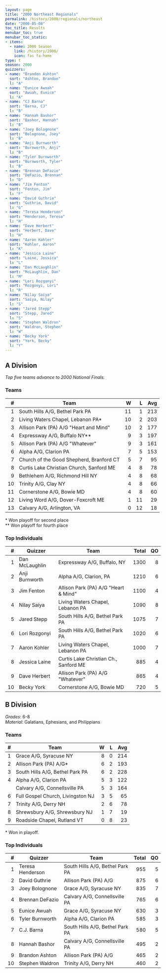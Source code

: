 ```yaml
---
layout: page
title: "2000 Northeast Regionals"
permalink: /history/2000/regionals/northeast
date: "2000-05-08"
toc_title: Results
menubar_toc: true
menubar_toc_static:
- items:
  - name: 2000 Season
    link: /history/2000/
    icon: fas fa-home
type: t
season: 2000
quizzers:
- name: "Brandon Ashton"
  sort: "Ashton, Brandon"
  l: "A"
- name: "Eunice Awuah"
  sort: "Awuah, Eunice"
  l: "A"
- name: "CJ Barna"
  sort: "Barna, CJ"
  l: "B"
- name: "Hannah Bashor"
  sort: "Bashor, Hannah"
  l: "B"
- name: "Joey Bolognone"
  sort: "Bolognone, Joey"
  l: "B"
- name: "Anji Burnworth"
  sort: "Burnworth, Anji"
  l: "B"
- name: "Tyler Burnworth"
  sort: "Burnworth, Tyler"
  l: "B"
- name: "Brennan DeFazio"
  sort: "DeFazio, Brennan"
  l: "D"
- name: "Jim Fenton"
  sort: "Fenton, Jim"
  l: "F"
- name: "David Guthrie"
  sort: "Guthrie, David"
  l: "G"
- name: "Teresa Henderson"
  sort: "Henderson, Teresa"
  l: "H"
- name: "Dave Herbert"
  sort: "Herbert, Dave"
  l: "H"
- name: "Aaron Kohler"
  sort: "Kohler, Aaron"
  l: "K"
- name: "Jessica Laine"
  sort: "Laine, Jessica"
  l: "L"
- name: "Dan McLaughlin"
  sort: "McLaughlin, Dan"
  l: "M"
- name: "Lori Rozgonyi"
  sort: "Rozgonyi, Lori"
  l: "R"
- name: "Nilay Saiya"
  sort: "Saiya, Nilay"
  l: "S"
- name: "Jared Stepp"
  sort: "Stepp, Jared"
  l: "S"
- name: "Stephen Waldron"
  sort: "Waldron, Stephen"
  l: "W"
- name: "Becky York"
  sort: "York, Becky"
  l: "Y"
---
```


## A Division

*Top five teams advance to 2000 National Finals.*

### Teams

|    # | Team                                     |    W |    L |  Avg |
| ---: | ---------------------------------------- | ---: | ---: | ---: |
|    1 | South Hills A/G, Bethel Park PA          |   11 |    1 |  213 |
|    2 | Living Waters Chapel, Lebanon PA*        |   10 |    2 |  203 |
|    3 | Allison Park (PA) A/G "Heart and Mind"   |   10 |    2 |  177 |
|    4 | Expressway A/G, Buffalo NY**             |    9 |    3 |  197 |
|    5 | Allison Park (PA) A/G "Whatever"         |    9 |    3 |  161 |
|    6 | Alpha A/G, Clarion PA                    |    7 |    5 |  153 |
|    7 | Church of the Good Shepherd, Branford CT |    5 |    7 |   95 |
|    8 | Curtis Lake Christian Church, Sanford ME |    4 |    8 |   78 |
|    9 | Bethlehem A/G, Richmond Hill NY          |    4 |    8 |   68 |
|   10 | Trinity A/G, Clay NY                     |    4 |    8 |   66 |
|   11 | Cornerstone A/G, Bowie MD                |    4 |    8 |   60 |
|   12 | Living Word A/G, Dover-Foxcroft ME       |    1 |   11 |   29 |
|   13 | Calvary A/G, Arlington, VA               |    0 |   12 |   18 |

\* Won playoff for second place\
\*\* Won playoff for fourth place

### Top Individuals

|    # | Quizzer        | Team                                  | Total |   QO |
| ---: | -------------- | ------------------------------------- | ----: | ---: |
|    1 | Dan McLaughlin | Expressway A/G, Buffalo, NY           |  1300 |    8 |
|    2 | Anji Burnworth | Alpha A/G, Clarion, PA                |  1210 |    6 |
|    3 | Jim Fenton     | Allison Park (PA) A/G "Heart & Mind"  |  1100 |    4 |
|    4 | Nilay Saiya    | Living Waters Chapel, Lebanon PA      |  1090 |    8 |
|    5 | Jared Stepp    | South Hills A/G, Bethel Park PA       |  1075 |    7 |
|    6 | Lori Rozgonyi  | South Hills A/G, Bethel Park PA       |  1020 |    6 |
|    7 | Aaron Kohler   | Living Waters Chapel, Lebanon PA      |  1000 |    7 |
|    8 | Jessica Laine  | Curtis Lake Christian Ch., Sanford ME |   885 |    4 |
|    9 | Dave Herbert   | Allison Park (PA) A/G "Whatever"      |   865 |    4 |
|   10 | Becky York     | Cornerstone A/G, Bowie MD             |   720 |    5 |

## B Division

*Grades*: 6-8\
*Material*: Galatians, Ephesians, and Philippians

### Teams

|    # | Team                              |    W |    L |  Avg |
| ---: | --------------------------------- | ---: | ---: | ---: |
|    1 | Grace A/G, Syracuse NY            |    8 |    0 |  214 |
|    2 | Allison Park (PA) A/G*            |    6 |    2 |  193 |
|    3 | South Hills A/G, Bethel Park PA   |    6 |    2 |  228 |
|    4 | Alpha A/G, Clarion PA             |    5 |    3 |  122 |
|      | Calvary A/G, Connellsville PA     |    5 |    3 |  164 |
|    6 | Full Gospel Church, Livingston NJ |    3 |    5 |   65 |
|    7 | Trinity A/G, Derry NH             |    2 |    6 |   78 |
|    8 | Shrewsbury A/G, Shrewsbury NJ     |    1 |    7 |   19 |
|    9 | Roadside Chapel, Rutland VT       |    0 |    8 |   23 |

\* Won in playoff.

### Top Individuals

|    # | Quizzer          | Team                            | Total |   QO |
| ---: | ---------------- | ------------------------------- | ----: | ---: |
|    1 | Teresa Henderson | South Hills A/G, Bethel Park PA |   955 |    5 |
|    2 | David Guthrie    | Allison Park (PA) A/G           |   875 |    6 |
|    3 | Joey Bolognone   | Grace A/G, Syracuse NY          |   835 |    7 |
|    4 | Brennan DeFazio  | Calvary A/G, Connellsville PA   |   765 |    6 |
|    5 | Eunice Awuah     | Grace A/G, Syracuse NY          |   630 |    3 |
|    6 | Tyler Burnworth  | Alpha A/G, Clarion PA           |   585 |    3 |
|    7 | C.J. Barna       | South Hills A/G, Bethel Park PA |   580 |    5 |
|    8 | Hannah Bashor    | Calvary A/G, Connellsville PA   |   495 |    2 |
|    9 | Brandon Ashton   | Allison Park (PA) A/G           |   465 |    2 |
|   10 | Stephen Waldron  | Trinity A/G, Derry NH           |   460 |    2 |